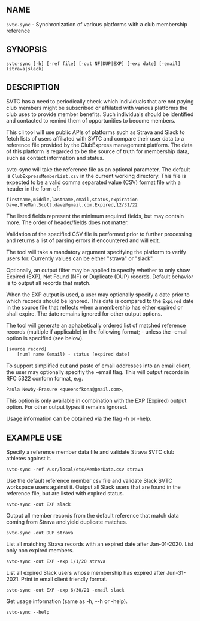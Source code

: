 ## NAME

`svtc-sync` - Synchronization of various platforms with a club membership reference

## SYNOPSIS

    svtc-sync [-h] [-ref file] [-out NF|DUP|EXP] [-exp date] [-email] (strava|slack)

## DESCRIPTION

SVTC has a need to periodically check which individuals that are not paying club members might be subscribed or affilated with various platforms the club uses to provide member benefits. 
Such individuals should be identified and contacted to remind them of opportunities to become members. 

This cli tool will use public APIs of platforms such as Strava and Slack to fetch lists of users affiliated with SVTC and compare their user data to a reference file provided by the ClubExpress management platform. The data of this platform is regarded to be the source of truth for membership data, such as contact information and status.

svtc-sync will take the reference file as an optional parameter. The default is `ClubExpressMemberList.csv` in the current working directory. This file is expected to be a valid comma separated value (CSV) format file with a header in the form of:

    firstname,middle,lastname,email,status,expiration
    Dave,TheMan,Scott,dave@gmail.com,Expired,12/31/22

The listed fields represent the minimum required fields, but may contain more. The order of header/fields does not matter.

Validation of the specified CSV file is performed prior to further processing and returns a list of parsing errors if encountered and will exit.

The tool will take a mandatory argument specifying the platform to verify users for. Currently values can be either "strava" or "slack".

Optionally, an output filter may be applied to specify whether to only show Expired (EXP), Not Found (NF) or Duplicate (DUP) records. Default behavior is to output all records that match.

When the EXP output is used, a user may optionally specify a date prior to which records should be ignored. This date is compared to the `Expired` date in the source file that reflects when a membership has either expired or shall expire. The date remains ignored for other output options.

The tool will generate an aphabetically ordered list of matched reference records (multiple if applicable) in the following format; - unless the -email option is specified (see below).

    [source record]
        [num] name (email) - status [expired date]

To support simplified cut and paste of email addresses into an email client, the user may optionally specifiy the -email flag. This will output records in RFC 5322 conform format, e.g.

    Paula Newby-Frasure <queenofkona@gmail.com>,

This option is only available in combination with the EXP (Expired) output option. For other output types it remains ignored.

Usage information can be obtained via the flag -h or -help.

## EXAMPLE USE

Specify a reference member data file and validate Strava SVTC club athletes against it.

    svtc-sync -ref /usr/local/etc/MemberData.csv strava

Use the default reference member csv file and validate Slack SVTC workspace users against it. Output all Slack users that are found in the reference file, but are listed with expired status.

    svtc-sync -out EXP slack

Output all member records from the default reference that match data coming from Strava and yield duplicate matches. 

    svtc-sync -out DUP strava

List all matching Strava records with an expired date after Jan-01-2020. List only non expired members.

    svtc-sync -out EXP -exp 1/1/20 strava

List all expired Slack users whose membership has expired after Jun-31-2021. Print in email client friendly format.

    svtc-sync -out EXP -exp 6/30/21 -email slack

Get usage information (same as -h, --h or -help).

    svtc-sync --help

